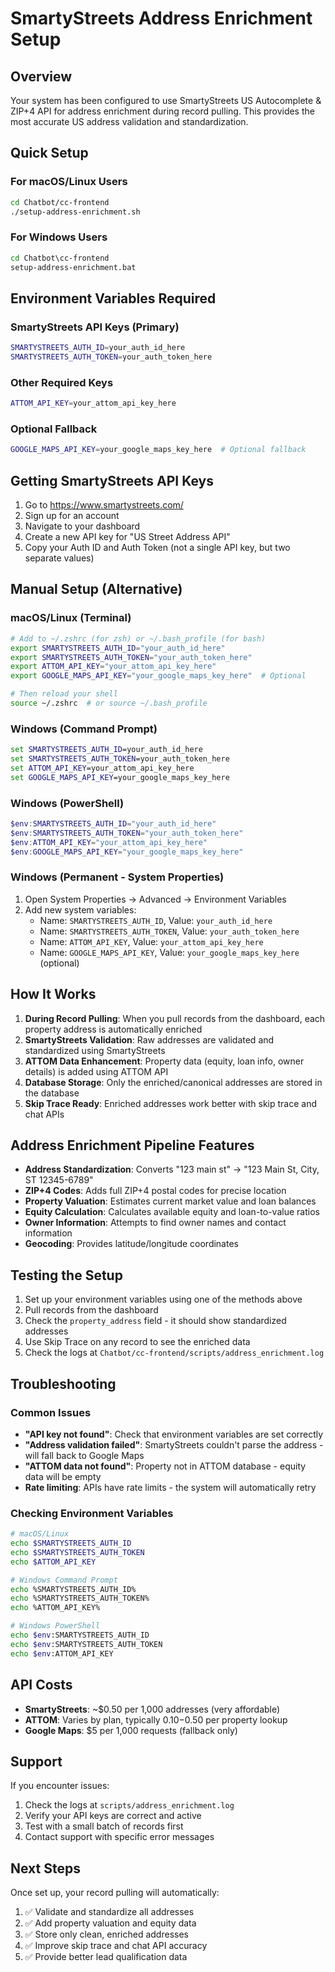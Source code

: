 # SmartyStreets Address Enrichment Setup

## Overview
Your system has been configured to use SmartyStreets US Autocomplete & ZIP+4 API for address enrichment during record pulling. This provides the most accurate US address validation and standardization.

## Quick Setup

### For macOS/Linux Users
```bash
cd Chatbot/cc-frontend
./setup-address-enrichment.sh
```

### For Windows Users
```cmd
cd Chatbot\cc-frontend
setup-address-enrichment.bat
```

## Environment Variables Required

### SmartyStreets API Keys (Primary)
```bash
SMARTYSTREETS_AUTH_ID=your_auth_id_here
SMARTYSTREETS_AUTH_TOKEN=your_auth_token_here
```

### Other Required Keys
```bash
ATTOM_API_KEY=your_attom_api_key_here
```

### Optional Fallback
```bash
GOOGLE_MAPS_API_KEY=your_google_maps_key_here  # Optional fallback
```

## Getting SmartyStreets API Keys

1. Go to https://www.smartystreets.com/
2. Sign up for an account
3. Navigate to your dashboard
4. Create a new API key for "US Street Address API"
5. Copy your Auth ID and Auth Token (not a single API key, but two separate values)

## Manual Setup (Alternative)

### macOS/Linux (Terminal)
```bash
# Add to ~/.zshrc (for zsh) or ~/.bash_profile (for bash)
export SMARTYSTREETS_AUTH_ID="your_auth_id_here"
export SMARTYSTREETS_AUTH_TOKEN="your_auth_token_here"
export ATTOM_API_KEY="your_attom_api_key_here"
export GOOGLE_MAPS_API_KEY="your_google_maps_key_here"  # Optional

# Then reload your shell
source ~/.zshrc  # or source ~/.bash_profile
```

### Windows (Command Prompt)
```cmd
set SMARTYSTREETS_AUTH_ID=your_auth_id_here
set SMARTYSTREETS_AUTH_TOKEN=your_auth_token_here
set ATTOM_API_KEY=your_attom_api_key_here
set GOOGLE_MAPS_API_KEY=your_google_maps_key_here
```

### Windows (PowerShell)
```powershell
$env:SMARTYSTREETS_AUTH_ID="your_auth_id_here"
$env:SMARTYSTREETS_AUTH_TOKEN="your_auth_token_here"
$env:ATTOM_API_KEY="your_attom_api_key_here"
$env:GOOGLE_MAPS_API_KEY="your_google_maps_key_here"
```

### Windows (Permanent - System Properties)
1. Open System Properties → Advanced → Environment Variables
2. Add new system variables:
   - Name: `SMARTYSTREETS_AUTH_ID`, Value: `your_auth_id_here`
   - Name: `SMARTYSTREETS_AUTH_TOKEN`, Value: `your_auth_token_here`
   - Name: `ATTOM_API_KEY`, Value: `your_attom_api_key_here`
   - Name: `GOOGLE_MAPS_API_KEY`, Value: `your_google_maps_key_here` (optional)

## How It Works

1. **During Record Pulling**: When you pull records from the dashboard, each property address is automatically enriched
2. **SmartyStreets Validation**: Raw addresses are validated and standardized using SmartyStreets
3. **ATTOM Data Enhancement**: Property data (equity, loan info, owner details) is added using ATTOM API
4. **Database Storage**: Only the enriched/canonical addresses are stored in the database
5. **Skip Trace Ready**: Enriched addresses work better with skip trace and chat APIs

## Address Enrichment Pipeline Features

- **Address Standardization**: Converts "123 main st" → "123 Main St, City, ST 12345-6789"
- **ZIP+4 Codes**: Adds full ZIP+4 postal codes for precise location
- **Property Valuation**: Estimates current market value and loan balances
- **Equity Calculation**: Calculates available equity and loan-to-value ratios
- **Owner Information**: Attempts to find owner names and contact information
- **Geocoding**: Provides latitude/longitude coordinates

## Testing the Setup

1. Set up your environment variables using one of the methods above
2. Pull records from the dashboard
3. Check the `property_address` field - it should show standardized addresses
4. Use Skip Trace on any record to see the enriched data
5. Check the logs at `Chatbot/cc-frontend/scripts/address_enrichment.log`

## Troubleshooting

### Common Issues
- **"API key not found"**: Check that environment variables are set correctly
- **"Address validation failed"**: SmartyStreets couldn't parse the address - will fall back to Google Maps
- **"ATTOM data not found"**: Property not in ATTOM database - equity data will be empty
- **Rate limiting**: APIs have rate limits - the system will automatically retry

### Checking Environment Variables
```bash
# macOS/Linux
echo $SMARTYSTREETS_AUTH_ID
echo $SMARTYSTREETS_AUTH_TOKEN
echo $ATTOM_API_KEY

# Windows Command Prompt
echo %SMARTYSTREETS_AUTH_ID%
echo %SMARTYSTREETS_AUTH_TOKEN%
echo %ATTOM_API_KEY%

# Windows PowerShell
echo $env:SMARTYSTREETS_AUTH_ID
echo $env:SMARTYSTREETS_AUTH_TOKEN
echo $env:ATTOM_API_KEY
```

## API Costs

- **SmartyStreets**: ~$0.50 per 1,000 addresses (very affordable)
- **ATTOM**: Varies by plan, typically $0.10-$0.50 per property lookup
- **Google Maps**: $5 per 1,000 requests (fallback only)

## Support

If you encounter issues:
1. Check the logs at `scripts/address_enrichment.log`
2. Verify your API keys are correct and active
3. Test with a small batch of records first
4. Contact support with specific error messages

## Next Steps

Once set up, your record pulling will automatically:
1. ✅ Validate and standardize all addresses
2. ✅ Add property valuation and equity data
3. ✅ Store only clean, enriched addresses
4. ✅ Improve skip trace and chat API accuracy
5. ✅ Provide better lead qualification data 